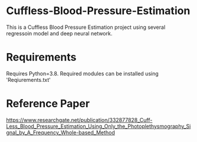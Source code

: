# Cuffless-Blood-Pressure-Estimation

This is a Cuffless Blood Pressure Estimation project using several regressoin model and deep neural network.


# Requirements

Requires Python=3.8.
Required modules can be installed using 'Reqiurements.txt'


# Reference Paper
https://www.researchgate.net/publication/332877828_Cuff-Less_Blood_Pressure_Estimation_Using_Only_the_Photoplethysmography_Signal_by_A_Frequency_Whole-based_Method
